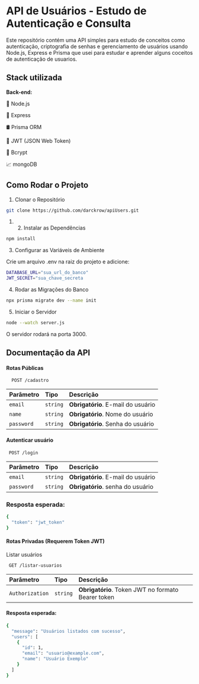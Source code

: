 # API de Usuários - Estudo de Autenticação e Consulta




Este repositório contém uma API simples para estudo de conceitos como autenticação, criptografia de senhas e gerenciamento de usuários usando Node.js, Express e Prisma que usei para estudar e aprender alguns coceitos de autenticação de usuarios.
## Stack utilizada



**Back-end:**

🚀 Node.js

📡 Express

🛢 Prisma ORM

🔐 JWT (JSON Web Token)

🔑 Bcrypt

📈 mongoDB


## Como Rodar o Projeto

1. Clonar o Repositório

```bash
git clone https://github.com/darckrow/apiUsers.git
```
1. 2. Instalar as Dependências

```bash
npm install
```
3. Configurar as Variáveis de Ambiente

Crie um arquivo .env na raiz do projeto e adicione:

```bash
DATABASE_URL="sua_url_do_banco"
JWT_SECRET="sua_chave_secreta
```
4. Rodar as Migrações do Banco

```bash
npx prisma migrate dev --name init
```
5. Iniciar o Servidor

```bash
node --watch server.js
```
O servidor rodará na porta 3000.
## Documentação da API

#### Rotas Públicas

```http
  POST /cadastro
```

| Parâmetro   | Tipo       | Descrição                           |
| :---------- | :--------- | :---------------------------------- |
| `email` | `string` | **Obrigatório**. E-mail do usuário |
| `name` | `string` | **Obrigatório**. Nome do usuário |
| `password` | `string` | **Obrigatório**. Senha do usuário |

#### Autenticar usuário

```http
 POST /login
```

| Parâmetro   | Tipo       | Descrição                                   |
| :---------- | :--------- | :------------------------------------------ |
| `email`      | `string` | **Obrigatório**. E-mail do usuário |
| `password`   | `string` | **Obrigatório**. senha do usuário |

### Resposta esperada:
```bash
{
  "token": "jwt_token"
}
```

#### Rotas Privadas (Requerem Token JWT)
Listar usuários

```http
 GET /listar-usuarios
```

| Parâmetro   | Tipo       | Descrição                                   |
| :---------- | :--------- | :------------------------------------------ |
| `Authorization`      | `string` | **Obrigatório**. Token JWT no formato Bearer token |

#### Resposta esperada:

```bash
{
  "message": "Usuários listados com sucesso",
  "users": [
    {
      "id": 1,
      "email": "usuario@example.com",
      "name": "Usuário Exemplo"
    }
  ]
}
```
